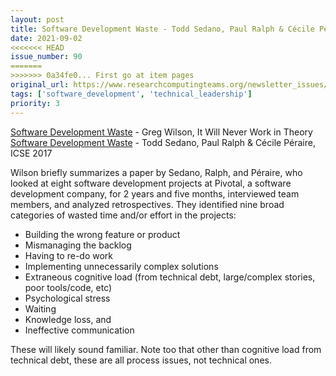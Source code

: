 ```yaml
---
layout: post
title: Software Development Waste - Todd Sedano, Paul Ralph & Cécile Péraire, ICSE 2017
date: 2021-09-02
<<<<<<< HEAD
issue_number: 90
=======
>>>>>>> 0a34fe0... First go at item pages
original_url: https://www.researchcomputingteams.org/newsletter_issues/0090
tags: ['software_development', 'technical_leadership']
priority: 3
---
```


<!-- markdownlint-disable MD033 -->
<!-- markdownlint-disable MD041 -->
<!-- markdownlint-disable MD049 -->

[Software Development Waste](https://neverworkintheory.org/2021/08/29/software-development-waste.html) - Greg Wilson, It Will Never Work in Theory
[Software Development Waste](https://ieeexplore.ieee.org/document/7985656) - Todd Sedano, Paul Ralph & Cécile Péraire, ICSE 2017

Wilson briefly summarizes a paper by Sedano, Ralph, and Péraire, who looked at eight software development projects at Pivotal, a software development company, for 2 years and five months, interviewed team members, and analyzed retrospectives. They identified nine broad categories of wasted time and/or effort in the projects:

- Building the wrong feature or product
- Mismanaging the backlog
- Having to re-do work
- Implementing unnecessarily complex solutions
- Extraneous cognitive load (from technical debt, large/complex stories, poor tools/code, etc)
- Psychological stress
- Waiting
- Knowledge loss, and
- Ineffective communication

These will likely sound familiar.  Note too that other than cognitive load from technical debt, these are all process issues, not technical ones.